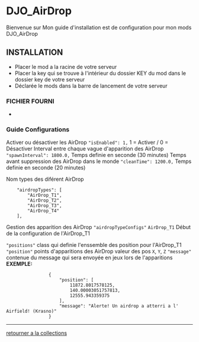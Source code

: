 # DJO_AirDrop
Bienvenue sur Mon guide d'installation est de configuration pour mon mods DJO_AirDrop



## INSTALLATION
- Placer le mod a la racine de votre serveur
- Placer la key qui se trouve à l'intérieur du dossier KEY du mod dans le dossier key de votre serveur
- Déclarée le mods dans la barre de lancement de votre serveur


### FICHIER FOURNI
- 

### Guide Configurations
Activer ou désactiver les AirDrop `"isEnabled": 1,` 1 = Activer / 0 = Désactiver
Interval entre chaque vague d'apparition des AirDrop `"spawnInterval": 1800.0,` Temps definie en seconde (30 minutes)
Temps avant suppression des AirDrop dans le monde `"cleanTime": 1200.0,` Temps definie en seconde (20 minutes)

Nom types des diférent AirDrop
```
    "airdropTypes": [
        "AirDrop_T1",
        "AirDrop_T2",
        "AirDrop_T3",
        "AirDrop_T4"
    ],
```
Gestion des apparition des AirDrop `"airdropTypeConfigs"` 
`AirDrop_T1` Début de la configuration de l'AirDrop_T1

`"positions"` class qui definie l'enssemble des position pour l'AirDrop_T1
`"position"` points d'apparitions des AirDrop valeur des pos `X`, `Y`, `Z` 
`"message"` contenue du message qui sera envoyée en jeux lors de l'apparitions
**EXEMPLE:**
```
                {
                    "position": [
                        11872.8017578125,
                        140.00003051757813,
                        12555.943359375
                    ],
                    "message": "Alerte! Un airdrop a atterri a l' Airfield! (Krasno)"
                }
```
---

[retourner a la collections](https://github.com/Djolehaineux/DJO-mods-collection)
